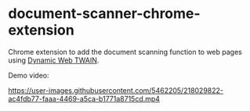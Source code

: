 # document-scanner-chrome-extension

Chrome extension to add the document scanning function to web pages using [Dynamic Web TWAIN](https://www.dynamsoft.com/web-twain/overview/).

Demo video:

<https://user-images.githubusercontent.com/5462205/218029822-ac4fdb77-faaa-4469-a5ca-b1771a8715cd.mp4>


